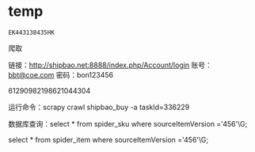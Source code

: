# temp

```
EK443138435HK
```

爬取

链接：http://shipbao.net:8888/index.php/Account/login
账号：bbt@coe.com
密码：bon123456

61290982198621044304

运行命令：scrapy crawl shipbao_buy -a taskId=336229





数据库查询：select * from spider_sku where sourceItemVersion ='456'\G;

select * from spider_item where sourceItemVersion ='456'\G;